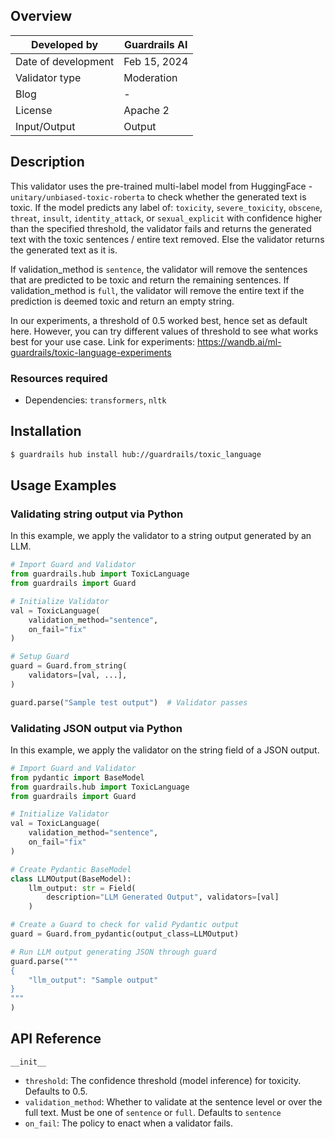## Overview

| Developed by | Guardrails AI |
| --- | --- |
| Date of development | Feb 15, 2024 |
| Validator type | Moderation |
| Blog | - |
| License | Apache 2 |
| Input/Output | Output |

## Description

This validator uses the pre-trained multi-label model from HuggingFace - `unitary/unbiased-toxic-roberta` to check whether the generated text is toxic. If the model predicts any label of: `toxicity`, `severe_toxicity`, `obscene`, `threat`, `insult`, `identity_attack`, or `sexual_explicit` with confidence higher than the specified threshold, the validator fails and returns the generated text with the toxic sentences / entire text removed. Else the validator returns the generated text as it is.

If validation_method is `sentence`, the validator will remove the sentences that are predicted to be toxic and return the remaining sentences. If validation_method is `full`, the validator will remove the entire text if the prediction is deemed toxic and return an empty string.

In our experiments, a threshold of 0.5 worked best, hence set as default here. However, you can try different values of threshold to see what works best for your use case. Link for experiments: https://wandb.ai/ml-guardrails/toxic-language-experiments


### Resources required

- Dependencies: `transformers`, `nltk`

## Installation

```bash
$ guardrails hub install hub://guardrails/toxic_language
```

## Usage Examples

### Validating string output via Python

In this example, we apply the validator to a string output generated by an LLM.

```python
# Import Guard and Validator
from guardrails.hub import ToxicLanguage
from guardrails import Guard

# Initialize Validator
val = ToxicLanguage(
    validation_method="sentence",
    on_fail="fix"
)

# Setup Guard
guard = Guard.from_string(
    validators=[val, ...],
)

guard.parse("Sample test output")  # Validator passes
```

### Validating JSON output via Python

In this example, we apply the validator on the string field of a JSON output.

```python
# Import Guard and Validator
from pydantic import BaseModel
from guardrails.hub import ToxicLanguage
from guardrails import Guard

# Initialize Validator
val = ToxicLanguage(
    validation_method="sentence",
    on_fail="fix"
)

# Create Pydantic BaseModel
class LLMOutput(BaseModel):
    llm_output: str = Field(
        description="LLM Generated Output", validators=[val]
    )

# Create a Guard to check for valid Pydantic output
guard = Guard.from_pydantic(output_class=LLMOutput)

# Run LLM output generating JSON through guard
guard.parse("""
{
    "llm_output": "Sample output"
}
"""
)
```


## API Reference

`__init__`

- `threshold`: The confidence threshold (model inference) for toxicity. Defaults to 0.5.
- `validation_method`: Whether to validate at the sentence level or over the full text. Must be one of `sentence` or `full`. Defaults to `sentence`
- `on_fail`: The policy to enact when a validator fails.
